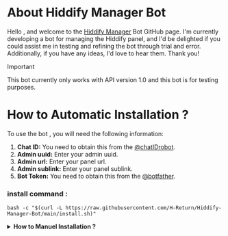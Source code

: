 # About Hiddify Manager Bot

Hello , and welcome to the [Hiddify Manager](https://github.com/hiddify/Hiddify-Manager) Bot GitHub page. I'm currently developing a bot for managing the Hiddify panel, and I'd be delighted if you could assist me in testing and refining the bot through trial and error. Additionally, if you have any ideas, I'd love to hear them. Thank you!

> [!IMPORTANT]
> This bot currently only works with API version 1.0 and this bot is for testing purposes.

# How to Automatic Installation ?
To use the bot , you will need the following information:
1. **Chat ID:** You need to obtain this from the [@chatIDrobot](https://t.me/chatIDrobot).
2. **Admin uuid:** Enter your admin uuid.
3. **Admin url:** Enter your panel url.
4. **Admin sublink:** Enter your panel sublink.
5. **Bot Token:** You need to obtain this from the [@botfather](https://t.me/BotFather).


### install command :
```
bash -c "$(curl -L https://raw.githubusercontent.com/H-Return/Hiddify-Manager-Bot/main/install.sh)"
```

<details>
  <summary><b>How to Manuel Installation ?</b></summary>
  <p><b>1. Update and upgrade system packages:</b></p>
  <pre><code>apt update && apt upgrade -y</code></pre>

  <p><b>2. Install Python 3 and pip:</b></p>
  <pre><code>apt install python3 && apt install python3-pip</code></pre>

  <p><b>3. Clone the bot repository:</b></p>
  <pre><code>apt install git -y</code></pre>
  <pre><code>git clone https://github.com/Hiddify-Return/Hiddify-Manager-Bot.git</code></pre>

  <p><b>4. Navigate to the cloned directory:</b></p>
  <pre><code>cd Hiddify-Manager-Bot</code></pre>

  <p><b>5. Install required Python packages:</b></p>
  <pre><code>pip install -r requirements.txt</code></pre>

  <h2>Configuration:</h2>

  <p><b>1. Open or create <code>.env</code> with an editor like nano:</b></p>
  <pre><code>nano .env</code></pre>

  <p><b>2. Add the following lines according to your configuration:</b></p>
  <pre><code>
  ALLOWED_USER_IDS=11111111
  ADMIN_UUID=Admin-UUID
  ADMIN_URLAPI=https://Admin-URL
  SUBLINK_URL=https://subscription_URL
  TELEGRAM_TOKEN=BOT-TOKEN
  </code></pre>
  <p>Replace the placeholders with your actual values.</p>

  <h2>Running the Bot:</h2>

  <p><b>1. Run the bot temporarily:</b></p>
  <pre><code>python3 main.py</code></pre>
</details>

